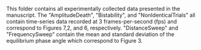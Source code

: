 This folder contains all experimentally collected data presented in the manuscript. The "AmplitudeDeath", "Bistability", and "NonIdenticalTrials" all contain time-series data recorded at 3 frames-per-second (fps) and correspond to Figures 7,2, and 6, respectively. "DistanceSweep" and "FrequencySweep" contain the mean and standard deviation of the equilibrium phase angle which correspond to Figure 3.

